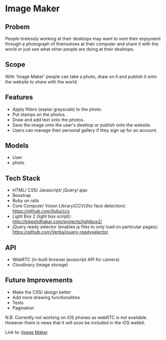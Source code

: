 # Image Maker

## Probem
People tirelessly working at their desktops may want to vent their enjoyment through a photograph of themselves at their computer and share it with the world or just see what other people are doing at their desktops.

## Scope
With 'Image Maker' people can take a photo, draw on it and publish it onto the website to share with the world.

## Features

* Apply filters (sepia/ grayscale) to the photo.
* Put stamps on the photos.
* Draw and add text onto the photos.
* Save the image onto the user's desktop or publish onto the website.
* Users can manage their personal gallery if they sign up for an account.

## Models
* User
* photo

## Tech Stack
* HTML/ CSS/ Javascript/ jQuery/ ajax
* Boostrap
* Ruby on rails
* Core Computer Vision Library(CCV)(for face detection): https://github.com/liuliu/ccv
* Light Box 2 (light box script): http://lokeshdhakar.com/projects/lightbox2/
* jQuery ready selector (enables js files to only load on particular pages): https://github.com/Verba/jquery-readyselector

## API
* WebRTC (in-built browser javascript API for camera)
* Cloudinary (image storage)

## Future Improvements
* Make the CSS/ design better
* Add more drawing functionalities
* Tests
* Pagination

N.B. Currently not working on iOS phones as webRTC is not available. However there is news that it will soon be included in the iOS webkit.

Link to:  [Image Maker](https://img-maker.herokuapp.com/)
